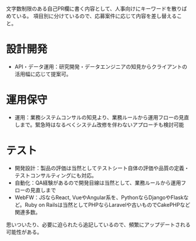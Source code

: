 文字数制限のある自己PR欄に書く内容として、人事向けにキーワードを散りばめている。
項目別に分けているので、応募案件に応じて内容を差し替えること。

# 設計開発
- API・データ運用：研究開発・データエンジニアの知見からクライアントの活用幅に応じて提案可。

# 運用保守
- 運用：業務システムコンサルの知見より、業務ルールから運用フローの見直しまで。緊急時はなるべくシステム改修を伴わないアプローチも検討可能

# テスト
- 開発設計：製品の評価は当然としてテストシート自体の評価や品質の定義・テストコンサルティングにも対応。
- 自動化：QA経験があるので開発目線は当然として、業務ルールから運用フローの見直しまで
- WebFW：JSならReact, VueやAngular系を、PythonならDjangoやFlaskなど。Ruby on Railsは当然としてPHPならLaravelや古いものでCakePHPなど関連多数。

思いついたり、必要に迫られたら追記しているので、頻繁にアップデートされる可能性がある。
